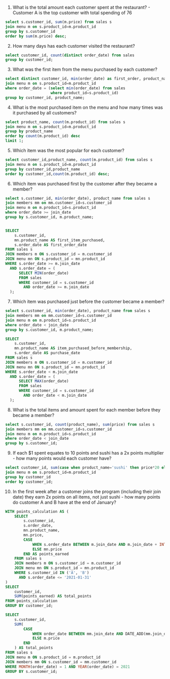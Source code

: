 1. What is the total amount each customer spent at the restaurant? - Customer A is the top customer with total spending of 76

```sql 
select s.customer_id, sum(m.price) from sales s
join menu m on s.product_id=m.product_id
group by s.customer_id
order by sum(m.price) desc; 

```

2. How many days has each customer visited the restaurant?

```sql  
select customer_id, count(distinct order_date) from sales
group by customer_id; 

```


3. What was the first item from the menu purchased by each customer?

```sql 
select distinct customer_id, min(order_date) as first_order, product_name from sales s
join menu m on s.product_id=m.product_id
where order_date = (select min(order_date) from sales
                    where product_id=s.product_id)
group by customer_id, product_name;
``` 

4. What is the most purchased item on the menu and how many times was it purchased by all customers?
```sql 
select product_name, count(m.product_id) from sales s
join menu m on s.product_id=m.product_id
group by product_name
order by count(m.product_id) desc
limit 1;
```

5. Which item was the most popular for each customer?
```sql 
select customer_id,product_name, count(m.product_id) from sales s
join menu m on s.product_id=m.product_id
group by customer_id,product_name
order by customer_id,count(m.product_id) desc;
```

6. Which item was purchased first by the customer after they became a member?
```sql 
select s.customer_id, min(order_date), product_name from sales s
join members mm on mm.customer_id=s.customer_id
join menu m on m.product_id=s.product_id
where order_date >= join_date
group by s.customer_id, m.product_name;


SELECT 
    s.customer_id,
    mn.product_name AS first_item_purchased,
    s.order_date AS first_order_date
FROM sales s
JOIN members m ON s.customer_id = m.customer_id
JOIN menu mn ON s.product_id = mn.product_id
WHERE s.order_date >= m.join_date
  AND s.order_date = (
      SELECT MIN(order_date)
      FROM sales
      WHERE customer_id = s.customer_id
        AND order_date >= m.join_date
  );

```


7. Which item was purchased just before the customer became a member?

```sql 
select s.customer_id, min(order_date), product_name from sales s
join members mm on mm.customer_id=s.customer_id
join menu m on m.product_id=s.product_id
where order_date < join_date
group by s.customer_id, m.product_name;

SELECT 
    s.customer_id,
    mn.product_name AS item_purchased_before_membership,
    s.order_date AS purchase_date
FROM sales s
JOIN members m ON s.customer_id = m.customer_id
JOIN menu mn ON s.product_id = mn.product_id
WHERE s.order_date < m.join_date
  AND s.order_date = (
      SELECT MAX(order_date)
      FROM sales
      WHERE customer_id = s.customer_id
        AND order_date < m.join_date
  );

```

8. What is the total items and amount spent for each member before they became a member?

```sql 
select s.customer_id, count(product_name), sum(price) from sales s
join members mm on mm.customer_id=s.customer_id
join menu m on m.product_id=s.product_id
where order_date < join_date
group by s.customer_id;
```


9.  If each $1 spent equates to 10 points and sushi has a 2x points multiplier - how many points would each customer have?
```sql 
select customer_id, sum(case when product_name='sushi' then price*20 else price*10 end) as total_point from sales s 
join menu m on s.product_id=m.product_id
group by customer_id
order by customer_id;
```

10. In the first week after a customer joins the program (including their join date) they earn 2x points on all items, not just sushi - how many points do customer A and B have at 
the end of January?
```sql 
WITH points_calculation AS (
    SELECT 
        s.customer_id,
        s.order_date,
        mn.product_name,
        mn.price,
        CASE 
            WHEN s.order_date BETWEEN m.join_date AND m.join_date + INTERVAL '6 days' THEN mn.price * 2
            ELSE mn.price
        END AS points_earned
    FROM sales s
    JOIN members m ON s.customer_id = m.customer_id
    JOIN menu mn ON s.product_id = mn.product_id
    WHERE s.customer_id IN ('A', 'B')
      AND s.order_date <= '2021-01-31'
)
SELECT 
    customer_id,
    SUM(points_earned) AS total_points
FROM points_calculation
GROUP BY customer_id;

SELECT 
    s.customer_id, 
    SUM(
        CASE 
            WHEN order_date BETWEEN mm.join_date AND DATE_ADD(mm.join_date, INTERVAL 6 DAY) THEN m.price * 2 --(mm.join_date + INTERVAL '6' DAY)
            ELSE m.price
        END
    ) AS total_points
FROM sales s
JOIN menu m ON s.product_id = m.product_id
JOIN members mm ON s.customer_id = mm.customer_id
WHERE MONTH(order_date) = 1 AND YEAR(order_date) = 2021
GROUP BY s.customer_id;
```
